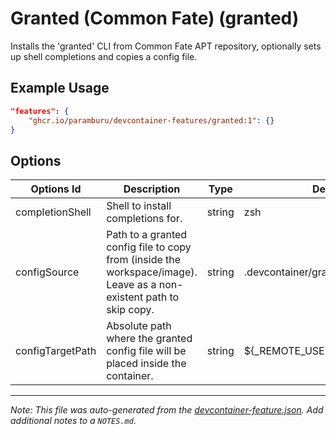 
# Granted (Common Fate) (granted)

Installs the 'granted' CLI from Common Fate APT repository, optionally sets up shell completions and copies a config file.

## Example Usage

```json
"features": {
    "ghcr.io/paramburu/devcontainer-features/granted:1": {}
}
```

## Options

| Options Id | Description | Type | Default Value |
|-----|-----|-----|-----|
| completionShell | Shell to install completions for. | string | zsh |
| configSource | Path to a granted config file to copy from (inside the workspace/image). Leave as a non-existent path to skip copy. | string | .devcontainer/granted_config |
| configTargetPath | Absolute path where the granted config file will be placed inside the container. | string | ${_REMOTE_USER_HOME}/.granted/config |



---

_Note: This file was auto-generated from the [devcontainer-feature.json](https://github.com/paramburu/devcontainer-features/blob/main/src/granted/devcontainer-feature.json).  Add additional notes to a `NOTES.md`._
